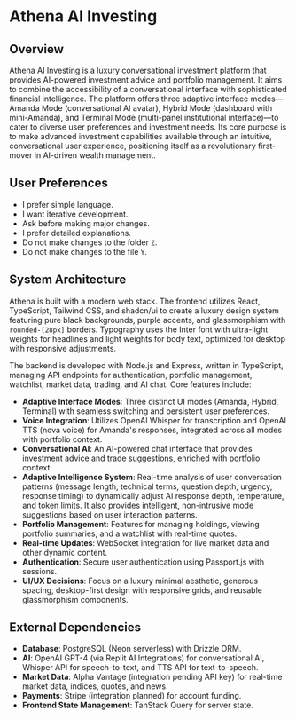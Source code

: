 # Athena AI Investing

## Overview

Athena AI Investing is a luxury conversational investment platform that provides AI-powered investment advice and portfolio management. It aims to combine the accessibility of a conversational interface with sophisticated financial intelligence. The platform offers three adaptive interface modes—Amanda Mode (conversational AI avatar), Hybrid Mode (dashboard with mini-Amanda), and Terminal Mode (multi-panel institutional interface)—to cater to diverse user preferences and investment needs. Its core purpose is to make advanced investment capabilities available through an intuitive, conversational user experience, positioning itself as a revolutionary first-mover in AI-driven wealth management.

## User Preferences

- I prefer simple language.
- I want iterative development.
- Ask before making major changes.
- I prefer detailed explanations.
- Do not make changes to the folder `Z`.
- Do not make changes to the file `Y`.

## System Architecture

Athena is built with a modern web stack. The frontend utilizes React, TypeScript, Tailwind CSS, and shadcn/ui to create a luxury design system featuring pure black backgrounds, purple accents, and glassmorphism with `rounded-[28px]` borders. Typography uses the Inter font with ultra-light weights for headlines and light weights for body text, optimized for desktop with responsive adjustments.

The backend is developed with Node.js and Express, written in TypeScript, managing API endpoints for authentication, portfolio management, watchlist, market data, trading, and AI chat. Core features include:

- **Adaptive Interface Modes**: Three distinct UI modes (Amanda, Hybrid, Terminal) with seamless switching and persistent user preferences.
- **Voice Integration**: Utilizes OpenAI Whisper for transcription and OpenAI TTS (nova voice) for Amanda's responses, integrated across all modes with portfolio context.
- **Conversational AI**: An AI-powered chat interface that provides investment advice and trade suggestions, enriched with portfolio context.
- **Adaptive Intelligence System**: Real-time analysis of user conversation patterns (message length, technical terms, question depth, urgency, response timing) to dynamically adjust AI response depth, temperature, and token limits. It also provides intelligent, non-intrusive mode suggestions based on user interaction patterns.
- **Portfolio Management**: Features for managing holdings, viewing portfolio summaries, and a watchlist with real-time quotes.
- **Real-time Updates**: WebSocket integration for live market data and other dynamic content.
- **Authentication**: Secure user authentication using Passport.js with sessions.
- **UI/UX Decisions**: Focus on a luxury minimal aesthetic, generous spacing, desktop-first design with responsive grids, and reusable glassmorphism components.

## External Dependencies

- **Database**: PostgreSQL (Neon serverless) with Drizzle ORM.
- **AI**: OpenAI GPT-4 (via Replit AI Integrations) for conversational AI, Whisper API for speech-to-text, and TTS API for text-to-speech.
- **Market Data**: Alpha Vantage (integration pending API key) for real-time market data, indices, quotes, and news.
- **Payments**: Stripe (integration planned) for account funding.
- **Frontend State Management**: TanStack Query for server state.